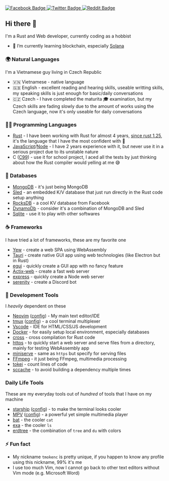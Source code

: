 <div id="badges">
  <a href="https://www.facebook.com/tmokenc">
    <img src="https://img.shields.io/badge/Facebook-0d8af0?style=for-the-badge&logo=facebook&logoColor=white" alt="Facebook Badge"/>
  </a>
  <a href="https://discord.com/users/239825449637642240">
    <img src="https://img.shields.io/badge/Discord-5865f2?style=for-the-badge&logo=discord&logoColor=white" alt="Twitter Badge"/>
  </a>
  <a href="https://www.reddit.com/user/tmokenc">
    <img src="https://img.shields.io/badge/Reddit-ff4500?style=for-the-badge&logo=reddit&logoColor=white" alt="Reddit Badge"/>
  </a>
</div>


## Hi there 👋
I'm a Rust and Web developer, currently coding as a hobbist
- 🌱 I’m currently learning blockchain, especially [Solana](https://github.com/solana-labs/solana)

### 🌍 Natural Languages
I'm a Vietnamese guy living in Czech Republic
- 🇻🇳 Vietnamese - native language
- 🇬🇧 English - excellent reading and hearing skills, useable writting skills, my speaking skills is just enough for basic/daily conversations
- 🇨🇿 Czech - I have completed the maturita 🎓 examination, but my Czech skills are fading slowly due to the amount of works using the Czech language, now it's only useable for daily conversations

### 👨‍💻 Programming Languages
- [Rust](https://www.rust-lang.org/) - I have been working with Rust for almost 4 years, [since rust 1.25](https://blog.rust-lang.org/2018/03/29/Rust-1.25.html), it's the language that I have the most confident with :muscle:
- [JavaScript](https://www.javascript.com/)/[Node](https://nodejs.org/en/) - I have 2 years experience with it, but never use it in a serious project due to its unstable nature
- C ([C99](https://www.iso-9899.info/wiki/The_Standard)) - use it for school project, I aced all the tests by just thinking about how the Rust compiler would yelling at me :sweat_smile:

### 💾 Databases
- [MongoDB](https://www.mongodb.com/) - it's just being MongoDB
- [Sled](https://github.com/spacejam/sled) - an embedded K/V database that just run directly in the Rust code setup anything
- [RocksDB](https://github.com/facebook/rocksdb) - a cool KV database from Facebook
- [DynamoDb](https://aws.amazon.com/dynamodb) - consider it's a combination of MongoDB and Sled
- [Sqlite](https://sqlite.org/index.html) - use it to play with other softwares

### :coffee: Frameworks
I have tried a lot of frameworks, these are my favorite one
- [Yew](https://github.com/yewstack/yew) - create a web SPA using WebAssembly
- [Tauri](https://github.com/tauri-apps/tauri) - create native GUI app using web technologies (like Electron but in Rust)
- [egui](https://github.com/emilk/egui) - quickly create a GUI app with no fancy feature
- [Actix-web](https://github.com/actix/actix-web) - create a fast web server
- [express](https://github.com/expressjs/express) - quickly create a Node web server
- [serenity](https://github.com/serenity-rs/serenity) - create a Discord bot

### :hammer: Development Tools
I *heavily* dependent on these
- [Neovim](https://github.com/neovim/neovim) ([config](/config/init.vim)) - My main text editor/IDE
- [tmux](https://github.com/tmux/tmux) ([config](/config/.tmux.conf)) - a cool terminal multiplexer
- [Vscode](https://code.visualstudio.com/) - IDE for HTML/CSS/JS development
- [Docker](https://www.docker.com/) - for easily setup local environment, especially databases
- [cross](https://github.com/cross-rs/cross) - cross compilation for Rust code
- [https](https://github.com/thecoshman/http) - to quickly start a web server and serve files from a directory, mainly for testing WebAssembly app 
- [miniserve](https://github.com/svenstaro/miniserve) - same as `https` but specify for serving files
- [FFmpeg](https://github.com/FFmpeg/FFmpeg) - it just being FFmpeg, multimedia processing
- [tokei](https://github.com/XAMPPRocky/tokei) - count lines of code
- [sccache](https://github.com/mozilla/sccache) - to avoid building a dependency multiple times

### Daily Life Tools
These are my everyday tools out of *hundred* of tools that I have on my machine
- [starship](https://github.com/starship/starship) ([config](/config/starship.toml)) - to make the terminal looks cooler
- [MPV](https://github.com/mpv-player/mpv) ([config](/config/mpv.conf)) - a powerful yet simple multimedia player
- [bat](https://github.com/sharkdp/bat) - the cooler `cat`
- [exa](https://github.com/ogham/exa) - the cooler `ls`
- [erdtree](https://github.com/solidiquis/erdtree) - the combination of `tree` and `du` with colors

### ⚡ Fun fact
- My nickname `tmokenc` is pretty unique, if you happen to know any profile using this nickname, 99% it's me
- I use too much Vim, now I cannot go back to other text editors without Vim mode (e.g. Microsoft Word)

<!--
**tmokenc/tmokenc** is a ✨ _special_ ✨ repository because its `README.md` (this file) appears on your GitHub profile.

Here are some ideas to get you started:

- 🔭 I’m currently working on ...
- 🌱 I’m currently learning ...
- 👯 I’m looking to collaborate on ...
- 🤔 I’m looking for help with ...
- 💬 Ask me about ...
- 📫 How to reach me: ...
- 😄 Pronouns: ...
- ⚡ Fun fact: ...
-->

<!--
Colors
  Facebook: #0d8af0
  Discord: #5865f2
  Reddit: #ff4500
-->
